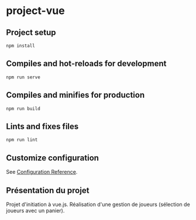 # project-vue

## Project setup

```
npm install
```

## Compiles and hot-reloads for development

```
npm run serve
```

## Compiles and minifies for production

```
npm run build
```

## Lints and fixes files

```
npm run lint
```

## Customize configuration

See [Configuration Reference](https://cli.vuejs.org/config/).

## Présentation du projet

Projet d'initiation à vue.js.
Réalisation d'une gestion de joueurs (sélection de joueurs avec un panier).
